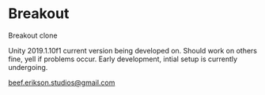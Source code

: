 # Breakout
Breakout clone

Unity 2019.1.10f1 current version being developed on. Should work on others fine, yell if problems occur.
Early development, intial setup is currently undergoing.

beef.erikson.studios@gmail.com
